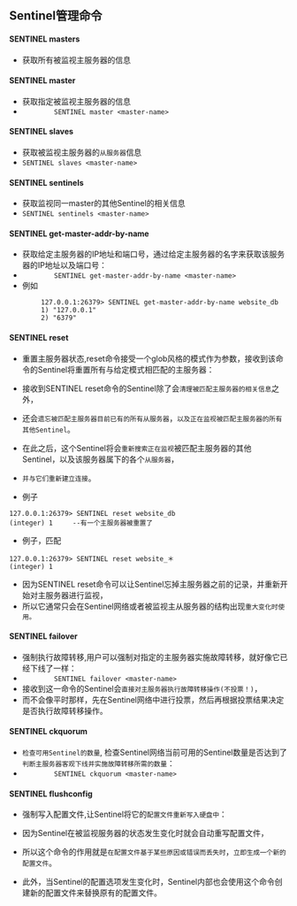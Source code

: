 ## Sentinel管理命令

#### SENTINEL masters
* 获取所有被监视主服务器的信息

#### SENTINEL master
* 获取指定被监视主服务器的信息
* `        SENTINEL master <master-name>`

#### SENTINEL slaves
* 获取被监视主服务器的`从服务器`信息
* `SENTINEL slaves <master-name>`

#### SENTINEL sentinels
* 获取监视同一master的其他Sentinel的相关信息
* `SENTINEL sentinels <master-name>`

#### SENTINEL get-master-addr-by-name
* 获取给定主服务器的IP地址和端口号，通过给定主服务器的名字来获取该服务器的IP地址以及端口号：
* `        SENTINEL get-master-addr-by-name <master-name>`
* 例如
```redis
        127.0.0.1:26379> SENTINEL get-master-addr-by-name website_db
        1) "127.0.0.1"
        2) "6379"
```

#### SENTINEL reset
* 重置主服务器状态,reset命令接受一个glob风格的模式作为参数，接收到该命令的Sentinel将重置所有与给定模式相匹配的主服务器：

* 接收到SENTINEL reset命令的Sentinel除了会`清理被匹配主服务器的相关信息`之外，
* 还会`遗忘被匹配主服务器目前已有的所有从服务器`，`以及正在监视被匹配主服务器的所有其他Sentinel`。
* 在此之后，这个Sentinel将会`重新搜索正在监视`被匹配主服务器的其他Sentinel，以及该服务器属下的各个`从服务器`，
* `并与它们重新建立连接`。

* 例子
```text
127.0.0.1:26379> SENTINEL reset website_db
(integer) 1     --有一个主服务器被重置了
```

* 例子，匹配
```text
127.0.0.1:26379> SENTINEL reset website_＊
(integer) 1
```
* 因为SENTINEL reset命令可以让Sentinel忘掉主服务器之前的记录，并重新开始对主服务器进行监视，
* 所以它通常只会在Sentinel网络或者被监视主从服务器的结构出现`重大变化时使用。`

#### SENTINEL failover
* 强制执行故障转移,用户可以强制对指定的主服务器实施故障转移，就好像它已经下线了一样：
* `        SENTINEL failover <master-name>`
* 接收到这一命令的Sentinel会`直接对主服务器执行故障转移操作(不投票！)`，
* 而不会像平时那样，先在Sentinel网络中进行投票，然后再根据投票结果决定是否执行故障转移操作。

#### SENTINEL ckquorum
* `检查可用Sentinel的数量`, 检查Sentinel网络当前可用的Sentinel数量是否达到了`判断主服务器客观下线并实施故障转移所需的数量`：
* `        SENTINEL ckquorum <master-name>`

#### SENTINEL flushconfig
* 强制写入配置文件,让Sentinel将它的`配置文件重新写入硬盘中`：

* 因为Sentinel在被监视服务器的状态发生变化时就会自动重写配置文件，
* 所以这个命令的作用就是`在配置文件基于某些原因或错误而丢失时`，`立即生成一个新的配置文件`。
* 此外，当Sentinel的配置选项发生变化时，Sentinel内部也会使用这个命令创建新的配置文件来替换原有的配置文件。


